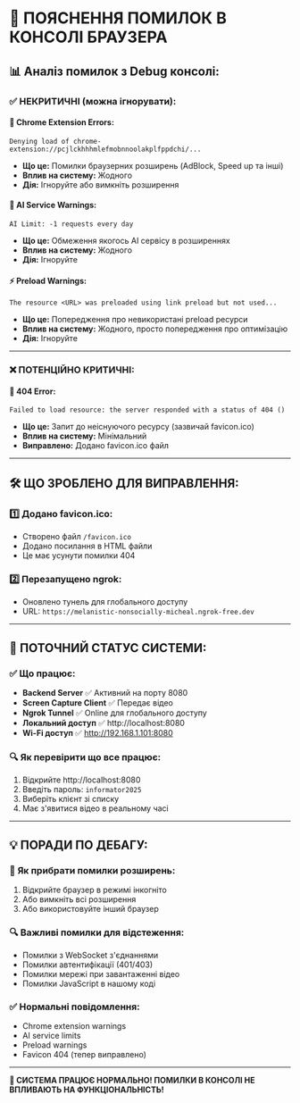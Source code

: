 # 🐛 ПОЯСНЕННЯ ПОМИЛОК В КОНСОЛІ БРАУЗЕРА

## 📊 **Аналіз помилок з Debug консолі:**

### ✅ **НЕКРИТИЧНІ (можна ігнорувати):**

#### 🔌 **Chrome Extension Errors:**
```
Denying load of chrome-extension://pcjlckhhhmlefmobnnoolakplfppdchi/...
```
- **Що це:** Помилки браузерних розширень (AdBlock, Speed up та інші)
- **Вплив на систему:** Жодного
- **Дія:** Ігноруйте або вимкніть розширення

#### 🤖 **AI Service Warnings:**
```
AI Limit: -1 requests every day
```
- **Що це:** Обмеження якогось AI сервісу в розширеннях
- **Вплив на систему:** Жодного
- **Дія:** Ігноруйте

#### ⚡ **Preload Warnings:**
```
The resource <URL> was preloaded using link preload but not used...
```
- **Що це:** Попередження про невикористані preload ресурси
- **Вплив на систему:** Жодного, просто попередження про оптимізацію
- **Дія:** Ігноруйте

---

### ❌ **ПОТЕНЦІЙНО КРИТИЧНІ:**

#### 📄 **404 Error:**
```
Failed to load resource: the server responded with a status of 404 ()
```
- **Що це:** Запит до неіснуючого ресурсу (зазвичай favicon.ico)
- **Вплив на систему:** Мінімальний
- **Виправлено:** Додано favicon.ico файл

---

## 🛠️ **ЩО ЗРОБЛЕНО ДЛЯ ВИПРАВЛЕННЯ:**

### 1️⃣ **Додано favicon.ico:**
- Створено файл `/favicon.ico`
- Додано посилання в HTML файли
- Це має усунути помилки 404

### 2️⃣ **Перезапущено ngrok:**
- Оновлено тунель для глобального доступу
- URL: `https://melanistic-nonsocially-micheal.ngrok-free.dev`

---

## 🎯 **ПОТОЧНИЙ СТАТУС СИСТЕМИ:**

### ✅ **Що працює:**
- **Backend Server** ✅ Активний на порту 8080
- **Screen Capture Client** ✅ Передає відео
- **Ngrok Tunnel** ✅ Online для глобального доступу
- **Локальний доступ** ✅ http://localhost:8080
- **Wi-Fi доступ** ✅ http://192.168.1.101:8080

### 🔍 **Як перевірити що все працює:**
1. Відкрийте http://localhost:8080
2. Введіть пароль: `informator2025`
3. Виберіть клієнт зі списку
4. Має з'явитися відео в реальному часі

---

## 💡 **ПОРАДИ ПО ДЕБАГУ:**

### 🚫 **Як прибрати помилки розширень:**
1. Відкрийте браузер в режимі інкогніто
2. Або вимкніть всі розширення
3. Або використовуйте інший браузер

### 🔍 **Важливі помилки для відстеження:**
- Помилки з WebSocket з'єднаннями
- Помилки автентифікації (401/403)
- Помилки мережі при завантаженні відео
- Помилки JavaScript в нашому коді

### ✅ **Нормальні повідомлення:**
- Chrome extension warnings
- AI service limits
- Preload warnings
- Favicon 404 (тепер виправлено)

---

**🎉 СИСТЕМА ПРАЦЮЄ НОРМАЛЬНО! ПОМИЛКИ В КОНСОЛІ НЕ ВПЛИВАЮТЬ НА ФУНКЦІОНАЛЬНІСТЬ!**